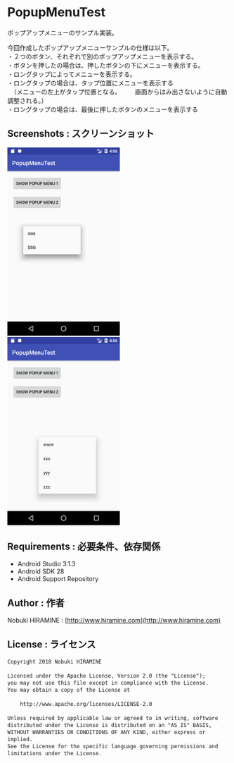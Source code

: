 # PopupMenuTest
ポップアップメニューのサンプル実装。  

今回作成したポップアップメニューサンプルの仕様は以下。  
・２つのボタン、それぞれで別のポップアップメニューを表示する。  
・ボタンを押したの場合は、押したボタンの下にメニューを表示する。  
・ロングタップによってメニューを表示する。  
・ロングタップの場合は、タップ位置にメニューを表示する  
　（メニューの左上がタップ位置となる。
 　　画面からはみ出さないように自動調整される。）  
・ロングタップの場合は、最後に押したボタンのメニューを表示する   

## Screenshots : スクリーンショット
<img src="_images/Screenshot_01.png" width="256" alt="Screenshot"/> <img src="_images/Screenshot_02.png" width="256" alt="Screenshot"/> 

## Requirements : 必要条件、依存関係
- Android Studio 3.1.3
- Android SDK 28
- Android Support Repository

## Author : 作者
Nobuki HIRAMINE : [http://www.hiramine.com](http://www.hiramine.com)

## License : ライセンス
```
Copyright 2018 Nobuki HIRAMINE

Licensed under the Apache License, Version 2.0 (the "License");
you may not use this file except in compliance with the License.
You may obtain a copy of the License at

    http://www.apache.org/licenses/LICENSE-2.0

Unless required by applicable law or agreed to in writing, software
distributed under the License is distributed on an "AS IS" BASIS,
WITHOUT WARRANTIES OR CONDITIONS OF ANY KIND, either express or implied.
See the License for the specific language governing permissions and
limitations under the License.
```
